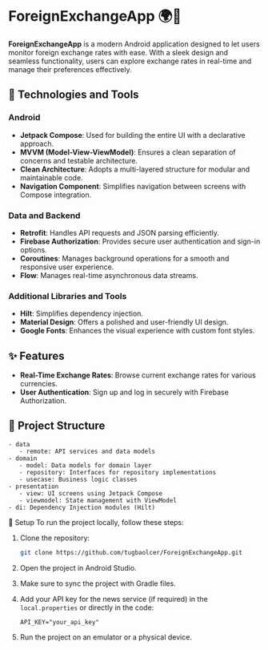 # ForeignExchangeApp 🌍💱

**ForeignExchangeApp** is a modern Android application designed to let users monitor foreign exchange rates with ease. With a sleek design and seamless functionality, users can explore exchange rates in real-time and manage their preferences effectively.

## 🚀 Technologies and Tools

### Android
- **Jetpack Compose**: Used for building the entire UI with a declarative approach.
- **MVVM (Model-View-ViewModel)**: Ensures a clean separation of concerns and testable architecture.
- **Clean Architecture**: Adopts a multi-layered structure for modular and maintainable code.
- **Navigation Component**: Simplifies navigation between screens with Compose integration.

### Data and Backend
- **Retrofit**: Handles API requests and JSON parsing efficiently.
- **Firebase Authorization**: Provides secure user authentication and sign-in options.
- **Coroutines**: Manages background operations for a smooth and responsive user experience.
- **Flow**: Manages real-time asynchronous data streams.

### Additional Libraries and Tools
- **Hilt**: Simplifies dependency injection.
- **Material Design**: Offers a polished and user-friendly UI design.
- **Google Fonts**: Enhances the visual experience with custom font styles.

## ✨ Features
- **Real-Time Exchange Rates**: Browse current exchange rates for various currencies.
- **User Authentication**: Sign up and log in securely with Firebase Authorization.

## 📂 Project Structure
```plaintext
- data
   - remote: API services and data models
- domain
   - model: Data models for domain layer
   - repository: Interfaces for repository implementations
   - usecase: Business logic classes
- presentation
   - view: UI screens using Jetpack Compose
   - viewmodel: State management with ViewModel
- di: Dependency Injection modules (Hilt)

```
📲 Setup
To run the project locally, follow these steps:

1. Clone the repository:
   ```bash
   git clone https://github.com/tugbaolcer/ForeignExchangeApp.git
   ```

2. Open the project in Android Studio.

3. Make sure to sync the project with Gradle files.

4. Add your API key for the news service (if required) in the  `local.properties` or directly in the code:
     ```properties
   API_KEY="your_api_key"
   ```
5. Run the project on an emulator or a physical device.
